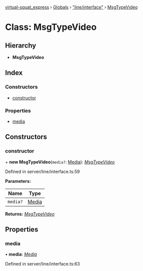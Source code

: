[virtual-squat_express](../README.md) › [Globals](../globals.md) › ["line/interface"](../modules/_line_interface_.md) › [MsgTypeVideo](_line_interface_.msgtypevideo.md)

# Class: MsgTypeVideo

## Hierarchy

* **MsgTypeVideo**

## Index

### Constructors

* [constructor](_line_interface_.msgtypevideo.md#constructor)

### Properties

* [media](_line_interface_.msgtypevideo.md#media)

## Constructors

###  constructor

\+ **new MsgTypeVideo**(`media?`: [Media](../modules/_line_interface_.md#media)): *[MsgTypeVideo](_line_interface_.msgtypevideo.md)*

Defined in server/line/interface.ts:59

**Parameters:**

Name | Type |
------ | ------ |
`media?` | [Media](../modules/_line_interface_.md#media) |

**Returns:** *[MsgTypeVideo](_line_interface_.msgtypevideo.md)*

## Properties

###  media

• **media**: *[Media](../modules/_line_interface_.md#media)*

Defined in server/line/interface.ts:63
